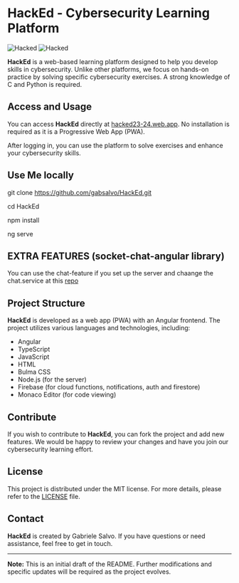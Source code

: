 # HackEd - Cybersecurity Learning Platform

![Hacked](https://img.shields.io/badge/Version-1.0-blue.svg)
![Hacked](https://img.shields.io/badge/License-MIT-green.svg)

**HackEd** is a web-based learning platform designed to help you develop skills in cybersecurity. Unlike other platforms, we focus on hands-on practice by solving specific cybersecurity exercises. A strong knowledge of C and Python is required.

## Access and Usage

You can access **HackEd** directly at [hacked23-24.web.app](https://hacked23-24.web.app). No installation is required as it is a Progressive Web App (PWA).

After logging in, you can use the platform to solve exercises and enhance your cybersecurity skills.

## Use Me locally

git clone https://github.com/gabsalvo/HackEd.git

cd HackEd

npm install

ng serve

## EXTRA FEATURES (socket-chat-angular library)

You can use the chat-feature if you set up the server and chaange the chat.service at this [repo](https://github.com/gabsalvo/Socket-Chat-Angular/)

## Project Structure

**HackEd** is developed as a web app (PWA) with an Angular frontend. The project utilizes various languages and technologies, including:

- Angular
- TypeScript
- JavaScript
- HTML
- Bulma CSS
- Node.js (for the server)
- Firebase (for cloud functions, notifications, auth and firestore)
- Monaco Editor (for code viewing)

## Contribute

If you wish to contribute to **HackEd**, you can fork the project and add new features. We would be happy to review your changes and have you join our cybersecurity learning effort.

## License

This project is distributed under the MIT license. For more details, please refer to the [LICENSE](LICENSE) file.

## Contact

**HackEd** is created by Gabriele Salvo. If you have questions or need assistance, feel free to get in touch.

---

**Note:** This is an initial draft of the README. Further modifications and specific updates will be required as the project evolves.
